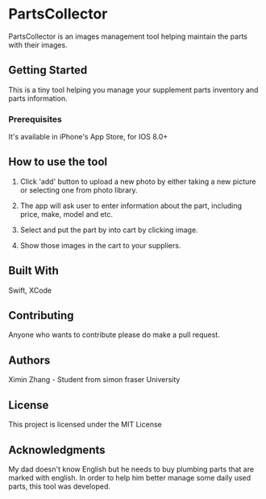 # PartsCollector

PartsCollector is an images management tool helping maintain the parts with their images.

## Getting Started

This is a tiny tool helping you manage your supplement parts inventory and parts information.

### Prerequisites

It's available in iPhone's App Store, for IOS 8.0+

## How to use the tool

1. Click 'add' button to upload a new photo by either taking a new picture or selecting one from photo library. 

2. The app will ask user to enter information about the part, including price, make, model and etc.

3. Select and put the part by into cart by clicking image.

4. Show those images in the cart to your suppliers.

## Built With

Swift, XCode

## Contributing

Anyone who wants to contribute please do make a pull request.

## Authors

Ximin Zhang - Student from simon fraser University

## License

This project is licensed under the MIT License 

## Acknowledgments
My dad doesn't know English but he needs to buy plumbing parts that are marked with english.
In order to help him better manage some daily used parts, this tool was developed.
